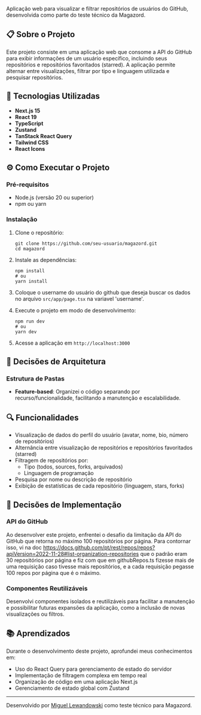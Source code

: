 Aplicação web para visualizar e filtrar repositórios de usuários do GitHub, desenvolvida como parte do teste técnico da Magazord.

## 📋 Sobre o Projeto

Este projeto consiste em uma aplicação web que consome a API do GitHub para exibir informações de um usuário específico, incluindo seus repositórios e repositórios favoritados (starred). A aplicação permite alternar entre visualizações, filtrar por tipo e linguagem utilizada e pesquisar repositórios.

## 🚀 Tecnologias Utilizadas

- **Next.js 15** 
- **React 19** 
- **TypeScript** 
- **Zustand** 
- **TanStack React Query** 
- **Tailwind CSS** 
- **React Icons**

## ⚙️ Como Executar o Projeto

### Pré-requisitos
- Node.js (versão 20 ou superior)
- npm ou yarn

### Instalação

1. Clone o repositório:
   ```
   git clone https://github.com/seu-usuario/magazord.git
   cd magazord
   ```

2. Instale as dependências:
   ```
   npm install
   # ou
   yarn install
   ```

3. Coloque o username do usuário do github que deseja buscar os dados no arquivo `src/app/page.tsx` na variavel 'username'.

4. Execute o projeto em modo de desenvolvimento:
   ```
   npm run dev
   # ou
   yarn dev
   ```

5. Acesse a aplicação em `http://localhost:3000`


## 🧩 Decisões de Arquitetura

### Estrutura de Pastas
- **Feature-based**: Organizei o código separando por recurso/funcionalidade, facilitando a manutenção e escalabilidade.

## 🔍 Funcionalidades
- Visualização de dados do perfil do usuário (avatar, nome, bio, número de repositórios)
- Alternância entre visualização de repositórios e repositórios favoritados (starred)
- Filtragem de repositórios por:
  - Tipo (todos, sources, forks, arquivados)
  - Linguagem de programação
- Pesquisa por nome ou descrição de repositório
- Exibição de estatísticas de cada repositório (linguagem, stars, forks)

## 📝 Decisões de Implementação

### API do GitHub
Ao desenvolver este projeto, enfrentei o desafio da limitação da API do GitHub que retorna no máximo 100 repositórios por página. Para contornar isso, vi na doc https://docs.github.com/pt/rest/repos/repos?apiVersion=2022-11-28#list-organization-repositories que o padrão eram 30 repositórios por página e fiz com que em githubRepos.ts fizesse mais de uma requisição caso tivesse mais repositórios, e a cada requisição pegasse 100 repos por página que é o máximo.

### Componentes Reutilizáveis
Desenvolvi componentes isolados e reutilizáveis para facilitar a manutenção e possibilitar futuras expansões da aplicação, como a inclusão de novas visualizações ou filtros.

## 📚 Aprendizados

Durante o desenvolvimento deste projeto, aprofundei meus conhecimentos em:
- Uso do React Query para gerenciamento de estado do servidor
- Implementação de filtragem complexa em tempo real
- Organização de código em uma aplicação Next.js
- Gerenciamento de estado global com Zustand

---

Desenvolvido por [Miguel Lewandowski](https://github.com/MiguelLewandowski) como teste técnico para Magazord.